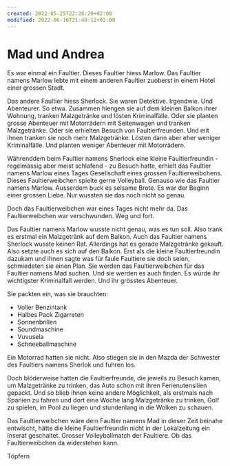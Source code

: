 ```yaml
---
created: 2022-05-25T22:26:29+02:00
modified: 2022-06-16T21:40:12+02:00
---
```


# Mad und Andrea

Es war einmal ein Faultier. Dieses Faultier hiess Marlow. Das Faultier namens Marlow lebte mit einem anderen Faultier zuoberst in einem Hotel einer grossen Stadt.

Das andere Faultier hiess Sherlock.
Sie waren Detektive. Irgendwie. Und Abenteurer. So etwa. Zusammen hiengen sie auf dem kleinen Balkon ihrer Wohnung, tranken Malzgetränke und lösten Kriminalfälle. Oder sie planten grosse Abenteuer mit Motorrädern mit Seitenwagen und tranken Malzgetränke. Oder sie erhielten Besuch von Faultierfreunden. Und mit ihnen tranken sie noch mehr Malzgetränke. Lösten dann aber eher weniger Kriminalfälle. Und planten weniger Abenteuer mit Motorrädern.

Währenddem beim Faultier namens Sherlock eine kleine Faultierfreundin - regelmässig aber meist schlafend - zu Besuch hatte, erhielt das Faultier namens Marlow eines Tages Gesellschaft eines grossen Faultierweibchens. Dieses Faultierweibchen spielte gerne Volleyball. Genauso wie das Faultier namens Marlow. Ausserdem buck es selsame Brote. Es war der Beginn einer grossen Liebe. Nur wussten sie das noch nicht so genau.

Doch das Faultierweibchen war eines Tages nicht mehr da. Das Faultierweibchen war verschwunden. Weg und fort.

Das Faultier namens Marlow wusste nicht genau, was es tun soll. Also trank es erstmal ein Malzgetränk auf dem Balkon. Auch das Faultier namens Sherlock wusste keinen Rat. Allerdings hat es gerade Malzgetränke gekauft. Also setzte auch es sich auf den Balkon. Erst als die kleine Faultierfreundin dazukam und ihnen sagte was für faule Faultiere sie doch seien, schmiedeten sie einen Plan. Sie werden das Faultierweibchen für das Faultier namens Mad suchen. Und sie werden es auch finden. Es würde ihr wichtigster Kriminalfall werden. Und ihr grösstes Abenteuer. 

Sie packten ein, was sie brauchten:
- Voller Benzintank
- Halbes Pack Zigarreten
- Sonnenbrillen
- Soundmaschine
- Vuvusela
- Schneeballmaschine

Ein Motorrad hatten sie nicht. Also stiegen sie in den Mazda der Schwester des Faultiers namens Sherlok und fuhren los.

Doch blöderweise hatten die Faultierfreunde, die jeweils zu Besuch kamen, um Malzgetränke zu trinken, das Auto schon mit ihren Ferienutensilien gepackt. Und so blieb ihnen keine andere Möglichkeit, als erstmals nach Spanien zu fahren und dort eine Woche lang Malzgetränke zu trinken, Golf zu spielen, im Pool zu liegen und stundenlang in die Wolken zu schauen.

Das Faultierweibchen wäre dem Faultier namens Mad in dieser Zeit beinahe entwischt, hätte die kleine Faultierfreundin nicht in der Lokalzeitung ein Inserat geschaltet. Grosser Volleyballmatch der Faultiere. Ob das Faultierweibchen da widerstehen kann.

Töpfern
